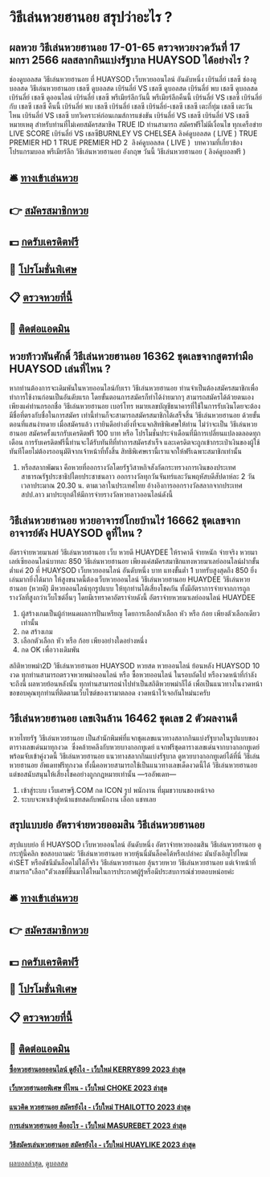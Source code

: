 # วิธีเล่นหวยฮานอย สรุปว่าอะไร ?
## ผลหวย วิธีเล่นหวยฮานอย 17-01-65 ตรวจหวยงวดวันที่ 17 มกรา 2566 ผลสลากกินแบ่งรัฐบาล HUAYSOD ได้อย่างไร ?
ช่องดูบอลสด วิธีเล่นหวยฮานอย ที่ HUAYSOD เว็บหวยออนไลน์ อันดับหนึ่ง เบิร์นลี่ย์ เชลซี ช่องดูบอลสด วิธีเล่นหวยฮานอย เชลซี ดูบอลสด เบิร์นลี่ย์ VS เชลซี ดูบอลสด เบิร์นลี่ย์ พบ เชลซี ดูบอลสด เบิร์นลี่ย์ เชลซี ดูออนไลน์ เบิร์นลี่ย์ เชลซี พรีเมียร์ลีกวันนี้ พรีเมียร์ลีกคืนนี้ เบิร์นลี่ย์ VS เชลซี เบิร์นลี่ย์ กับ เชลซี เชลซี คืนนี้ เบิร์นลี่ย์ พบ เชลซี เบิร์นลี่ย์ เชลซี เบิร์นลี่ย์-เชลซี เชลซี เตะกี่ทุ่ม เชลซี เตะวันไหน
เบิร์นลี่ย์ VS เชลซี
บทวิเคราะห์ก่อนเกมส์การแข่งขัน เบิร์นลี่ย์ VS เชลซี
เบิร์นลี่ย์ VS เชลซี
หมายเหตุ สำหรับท่านที่ไม่เคยสมัครสมาชิค TRUE ID ท่านสามารถ สมัครฟรีไม่มีเงื่อนไข ทุกเครือข่าย
LIVE SCORE เบิร์นลี่ย์ VS เชลซีBURNLEY VS CHELSEA
ลิงค์ดูบอลสด ( LIVE )
 TRUE PREMIER HD 1 
 TRUE PREMIER HD 2 
 ลิงค์ดูบอลสด ( LIVE ) 
บทความที่เกี่ยวข้อง
โปรแกรมบอล พรีเมียร์ลีก วิธีเล่นหวยฮานอย อังกฤษ วันนี้ วิธีเล่นหวยฮานอย ( ลิงค์ดูบอลฟรี )

## 🛎 [ทางเข้าเล่นหวย](https://bit.ly/3BG5bNw)
## 👉 [สมัครสมาชิกหวย](https://bit.ly/3BG5bNw)
## 💵 [กดรับเครดิตฟรี](https://bit.ly/3C3mvgS)
## 👑 [โปรโมชั่นพิเศษ](https://bit.ly/3C3mvgS)
## 📋 [ตรวจหวยที่นี้](https://bit.ly/3C3mvgS)
## 📱 [ติดต่อแอดมิน](https://bit.ly/3C3mvgS)

## หวยท้าวพันศักดิ์ วิธีเล่นหวยฮานอย 16362 ชุดเลขจากสูตรทำมือ HUAYSOD เล่นที่ไหน ?
หากท่านต้องการจะเดิมพันในหวยออนไลน์กับเรา วิธีเล่นหวยฮานอย ท่านจำเป็นต้องสมัครสมาชิกเพื่อทำการใช้งานก่อนเป็นอันดับแรก โดยขั้นตอนการสมัครก็ทำได้ง่ายมากๆ สามารถสมัครได้ด้วยตนเอง เพียงแค่ท่านกรอกชื่อ วิธีเล่นหวยฮานอย เบอร์โทร หมายเลขบัญชีธนาคารที่ใช้ในการรับเงินโดยจะต้องมีชื่อที่ตรงกับชื่อในการสมัคร เท่านี้ท่านก็จะสามารถสมัครสมาชิกได้เสร็จสิ้น วิธีเล่นหวยฮานอย ด้วยขั้นตอนที่แสนง่ายดาย เมื่อสมัครแล้ว เรายินดีอย่างยิ่งที่จะแจกสิทธิพิเศษให้ท่าน ไม่ว่าจะเป็น วิธีเล่นหวยฮานอย สมัครครั้งแรกรับเครดิตฟรี 100 บาท หรือ โปรโมชั่นประจำเดือนที่มีการเปลี่ยนแปลงตลอดทุกเดือน การรับเครดิตฟรีนี้ท่านจะได้รับทันทีที่ทำการสมัครสำเร็จ และเครดิตจะถูกเข้ากระเป๋าเงินของผู้ใช้ทันทีโดยไม่ต้องรออนุมัติจากเจ้าหน้าที่ทั้งสิ้น สิทธิพิเศษเรานี้เราแจกให้ฟรีเฉพาะสมาชิกเท่านั้น
1. หรือสลากพัฒนา คือหวยที่ออกรางวัลโดยรัฐวิสาหกิจสังกัดกระทรวงการเงินของประเทศสาธารณรัฐประชาธิปไตยประชาชนลาว ออกรางวัลทุกวันจันทร์และวันพฤหัสบดีสัปดาห์ละ 2 วัน เวลาประมาณ 20.30 น. ตามเวลาในประเทศไทย อ้างอิงการออกรางวัลสลากจากประเทศ สปป.ลาว มาประยุกต์ให้มีการจ่ายรางวัลหวยลาวออนไลน์ดังนี้

## วิธีเล่นหวยฮานอย หวยอาจารย์โกยบ้านไร่ 16662 ชุดเลขจากอาจารย์ดัง HUAYSOD ดูที่ไหน ?
อัตราจ่ายหวยมาเลย์ วิธีเล่นหวยฮานอย เว็บ หวยดี HUAYDEE ให้ราคาดี จ่ายหนัก จ่ายจริง หวยมาเลย์เซียออนไลน์บาทละ 850 วิธีเล่นหวยฮานอย เพียงแค่สมัครสมาชิกแทงหวยมาเลย์ออนไลน์ฝากขั้นต่ำแค่ 20 ที่ HUAYSOD เว็บหวยออนไลน์ อันดับหนึ่ง บาท แทงขั้นต่ำ 1 บาทรับสูงสุดถึง 850 ยิ่งเล่นมากยิ่งได้มาก ให้สูงขนาดนี้ต้องเว็บหวยออนไลน์ วิธีเล่นหวยฮานอย HUAYDEE วิธีเล่นหวยฮานอย (หวยดี) มีหวยออนไลน์ทุกรูปแบบ ให้ทุกท่านได้เสี่ยงโชคกัน ทั้งมีอัตราการจ่ายจากการถูกรางวัลที่สูงกว่าเว็บไซต์อื่นๆ โดยมีเรทราคาอัตราจ่ายดังนี้
อัตราจ่ายหวยมาเลย์ออนไลน์ HUAYDEE
1. ผู้สร้างเกมเป็นผู้กำหนดผลการปั่นเหรียญ โดยการเลือกตัวเลือก หัว หรือ ก้อย เพียงตัวเลือกเดียวเท่านั้น
2. กด สร้างเกม
3. เลือกตัวเลือก หัว หรือ ก้อย เพียงอย่างใดอย่างหนึ่ง
4. กด OK เพื่อวางเดิมพัน

สถิติหวยพม่า2D วิธีเล่นหวยฮานอย HUAYSOD หวยสด หวยออนไลน์ ย้อนหลัง HUAYSOD 10 งวด ทุกท่านสามารถตรวจหวยพม่าออนไลน์ หรือ ซื้อหวยออนไลน์ ในรอบถัดไป หรืองวดหน้าที่กำลังจะถึงนี้ ผลหวยย้อนหลังนั้น ทุกท่านสามารถนำไปทำเป็นสถิติหวยพม่าก็ได้ เพื่อเป็นแนวทางในงวดหน้า ขอขอบคุณทุกท่านที่ติดตามเว็บไซต์ของเรามาตลอด งวดหน้าไว้เจอกันใหม่นะครับ

## วิธีเล่นหวยฮานอย เลขเงินล้าน 16462 ชุดเลข 2 ตัวผลงานดี
หวยไทยรัฐ วิธีเล่นหวยฮานอย เป็นสำนักพิมพ์ที่แจกชุดเลขแนวทางสลากกินแบ่งรัฐบาลในรูปแบบของตารางเลขเด่นมาทุกงวด  ซึ่งคล้ายคลึงกับหวยบางกอกทูเดย์ แจกฟรีชุดตารางเลขเด่นจากบางกอกทูเดย์ พร้อมจับเข้าคู่งวดนี้ วิธีเล่นหวยฮานอย แนวทางสลากกินแบ่งรัฐบาล ดูหวยบางกอกทูเดย์ได้ที่นี่ วิธีเล่นหวยฮานอย อัพเดทฟรีทุกงวด ทั้งนี้คอหวยสามารถใช้เป็นแนวทางเลขเด็ดงวดนี้ได้ วิธีเล่นหวยฮานอย แต่ขอสนับสนุนให้เสี่ยงโชคอย่างถูกกฎหมายเท่านั้น
—รออัพเดท—
1. เข้าสู่ระบบ เว็บเศรษฐี.COM กด ICON รูป พนักงาน ที่มุมขวาบนของหน้าจอ
2. ระบบจะพาเข้าสู่หน้าแชทสดกับพนักงาน เลือก แชทเลย

## สรุปแบบย่อ อัตราจ่ายหวยออมสิน วิธีเล่นหวยฮานอย
สรุปแบบย่อ ที่ HUAYSOD เว็บหวยออนไลน์ อันดับหนึ่ง อัตราจ่ายหวยออมสิน วิธีเล่นหวยฮานอย ดูกระทู้นี้คลิก
ขอสอบถามค่ะ วิธีเล่นหวยฮานอย หวยหุ้นนี่มันล็อคได้หรือเปล่าคะ
มันบังเอิญไปไหม ค่าSET หรือดัชนีมันล็อคไม่ได้ก็จริง วิธีเล่นหวยฮานอย ลุ้นรวยหวย วิธีเล่นหวยฮานอย แต่เจ้าหน้าที่สามารถ"เลือก"ตัวเลขที่ขึ้นมาได้ไหมในการประกาศผู้รู้หรือมีประสบการณ์ช่วยตอบหน่อยค่ะ

## 🛎 [ทางเข้าเล่นหวย](https://bit.ly/3BG5bNw)
## 👉 [สมัครสมาชิกหวย](https://bit.ly/3BG5bNw)
## 💵 [กดรับเครดิตฟรี](https://bit.ly/3C3mvgS)
## 👑 [โปรโมชั่นพิเศษ](https://bit.ly/3C3mvgS)
## 📋 [ตรวจหวยที่นี้](https://bit.ly/3C3mvgS)
## 📱 [ติดต่อแอดมิน](https://bit.ly/3C3mvgS)

#### [ซื้อหวยฮานอยออนไลน์ ดูยังไง - เว็บใหม่ KERRY899 2023 ล่าสุด](https://atom.io/themes/ซื้อหวยฮานอยออนไลน์%20ดูยังไง%20-%20เว็บใหม่%20kerry899%202023%20ล่าสุด)
#### [เว็บหวยฮานอยพิเศษ ที่ไหน - เว็บใหม่ CHOKE 2023 ล่าสุด](https://atom.io/themes/เว็บหวยฮานอยพิเศษ%20ที่ไหน%20-%20เว็บใหม่%20choke%202023%20ล่าสุด)
#### [แนวคิด หวยฮานอย สมัครยังไง - เว็บใหม่ THAILOTTO 2023 ล่าสุด](https://atom.io/themes/แนวคิด%20หวยฮานอย%20สมัครยังไง%20-%20เว็บใหม่%20thailotto%202023%20ล่าสุด)
#### [การเล่นหวยฮานอย คืออะไร - เว็บใหม่ MASUREBET 2023 ล่าสุด](https://atom.io/themes/การเล่นหวยฮานอย%20คืออะไร%20-%20เว็บใหม่%20masurebet%202023%20ล่าสุด)
#### [วิธีสมัครเล่นหวยฮานอย สมัครยังไง - เว็บใหม่ HUAYLIKE 2023 ล่าสุด](https://atom.io/themes/วิธีสมัครเล่นหวยฮานอย%20สมัครยังไง%20-%20เว็บใหม่%20huaylike%202023%20ล่าสุด)

[ผลบอลล่าสุด](https://siamsport.tv "ผลบอลล่าสุด"), [ดูบอลสด](https://siamsport.tv/ดูบอลสด "ดูบอลสด")